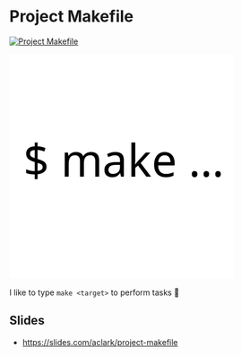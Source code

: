 # Project Makefile

[![Project Makefile](https://github.com/aclark4life/project-makefile/actions/workflows/project-makefile.yml/badge.svg)](https://github.com/aclark4life/project-makefile/actions/workflows/project-makefile.yml)

![Logo](logo.png)

I like to type `make <target>` to perform tasks 🤷

## Slides

- https://slides.com/aclark/project-makefile
